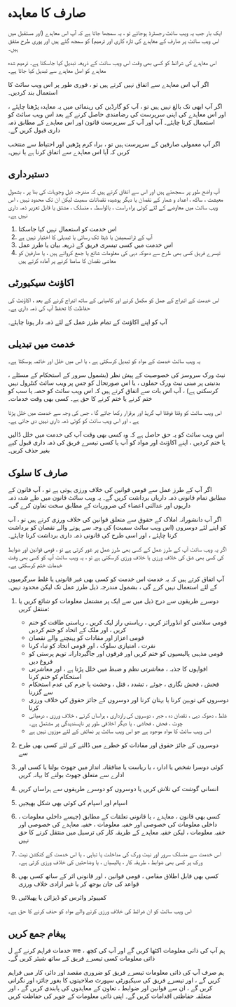 # صارف کا معاہدہ

ایک بار جب یہ ویب سائٹ رجسٹرڈ ہوجائے تو ، یہ سمجھا جاتا ہے کہ آپ اس معاہدے (اور مستقبل میں اس ویب سائٹ پر صارف کے معاہدے کی تازہ کاری اور ترمیم) کو سمجھ گئے ہیں اور پوری طرح متفق ہیں۔

اس معاہدے کی شرائط کو کسی بھی وقت اس ویب سائٹ کے ذریعہ تبدیل کیا جاسکتا ہے۔ ترمیم شدہ معاہدے کو اصل معاہدے سے تبدیل کیا جاتا ہے۔

اگر آپ اس معاہدے سے اتفاق نہیں کرتے ہیں تو ، فوری طور پر اس ویب سائٹ کا استعمال بند کردیں۔

اگر آپ ابھی تک بالغ نہیں ہیں تو ، آپ کو گارڈین کی رہنمائی میں یہ معاہدہ پڑھنا چاہئے ، اور اس معاہدے کی اپنی سرپرست کی رضامندی حاصل کرنے کے بعد اس ویب سائٹ کو استعمال کرنا چاہئے۔ آپ اور آپ کے سرپرست قانون اور اس معاہدے کے مطابق ذمہ داری قبول کریں گے۔

اگر آپ معمولی صارفین کے سرپرست ہیں تو ، براہ کرم پڑھیں اور احتیاط سے منتخب کریں کہ آیا اس معاہدے سے اتفاق کرنا ہے یا نہیں۔

## دستبرداری

آپ واضح طور پر سمجھتے ہیں اور اس سے اتفاق کرتے ہیں کہ مندرجہ ذیل وجوہات کی بنا پر ، بشمول معیشت ، ساکھ ، اعداد و شمار کے نقصان یا دیگر پوشیدہ نقصانات سمیت لیکن ان تک محدود نہیں ، اس ویب سائٹ میں معاوضے کے لئے کوئی براہ راست ، بالواسطہ ، منسلک ، مشتق یا قابل تعزیر ذمہ داری نہیں ہے۔

1. اس خدمت کو استعمال نہیں کیا جاسکتا
1. آپ کے ٹرانسمیشن یا ڈیٹا تک رسائی یا تبدیلی کا اختیار نہیں ہے
1. اس خدمت میں کسی تیسری فریق کے ذریعہ بیان یا طرز عمل
1. تیسرے فریق کسی بھی طرح سے دھوکہ دہی کی معلومات شائع یا جمع کرواتے ہیں ، یا صارفین کو معاشی نقصان کا سامنا کرنے پر آمادہ کرتے ہیں

## اکاؤنٹ سیکیورٹی

اس خدمت کے اندراج کے عمل کو مکمل کرنے اور کامیابی کے ساتھ اندراج کرنے کے بعد ، اکاؤنٹ کی حفاظت کا تحفظ آپ کی ذمہ داری ہے۔

آپ کو اپنے اکاؤنٹ کے تمام طرز عمل کے لئے ذمہ دار ہونا چاہئے۔

## خدمت میں تبدیلی

یہ ویب سائٹ خدمت کے مواد کو تبدیل کرسکتی ہے ، یا اس میں خلل اور خاتمہ ہوسکتا ہے۔

نیٹ ورک سروسز کی خصوصیت کے پیش نظر (بشمول سرور کے استحکام کے مسئلے ، بدنیتی پر مبنی نیٹ ورک حملوں ، یا اس صورتحال کو جس پر ویب سائٹ کنٹرول نہیں کرسکتی ہے) ، آپ اس بات سے اتفاق کرتے ہیں کہ اس ویب سائٹ کو حصہ یا سب کو ختم کرنے یا ختم کرنے کا حق ہے۔ کسی بھی وقت خدمات۔

اس ویب سائٹ کو وقتا فوقتا اپ گریڈ اور برقرار رکھا جائے گا ، جس کی وجہ سے خدمت میں خلل پڑتا ہے ، اور اس ویب سائٹ کو کوئی ذمہ داری نہیں دی جاتی ہے۔

اس ویب سائٹ کو یہ حق حاصل ہے کہ وہ کسی بھی وقت آپ کی خدمت میں خلل ڈالیں یا ختم کردیں ، اپنے اکاؤنٹ اور مواد کو آپ یا کسی تیسرے فریق کی ذمہ داری قبول کیے بغیر حذف کریں۔

## صارف کا سلوک

اگر آپ کے طرز عمل سے قومی قوانین کی خلاف ورزی ہوتی ہے تو ، آپ قانون کے مطابق تمام قانونی ذمہ داریاں برداشت کریں گے۔ یہ ویب سائٹ قانون میں طے شدہ ذمہ داریوں اور عدالتی اعضاء کی ضروریات کے مطابق سخت تعاون کرے گی۔

اگر آپ دانشورانہ املاک کے حقوق سے متعلق قوانین کی خلاف ورزی کرتے ہیں تو ، آپ کو اپنے لئے دوسروں (اس ویب سائٹ سمیت) کی وجہ سے ہونے والے نقصان کو برداشت کرنا چاہئے ، اور اسی طرح کی قانونی ذمہ داری برداشت کرنا چاہئے۔

اگر یہ ویب سائٹ آپ کے طرز عمل کے کسی بھی طرز عمل پر غور کرتی ہے تو ، قومی قوانین اور ضوابط کی کسی بھی شق کی خلاف ورزی یا خلاف ورزی کرسکتی ہے تو ، یہ ویب سائٹ آپ کو کسی بھی وقت خدمات ختم کرسکتی ہے۔

آپ اتفاق کرتے ہیں کہ یہ خدمت اس خدمت کو کسی بھی غیر قانونی یا غلط سرگرمیوں کے لئے استعمال نہیں کرے گی ، بشمول مندرجہ ذیل طرز عمل تک لیکن محدود نہیں۔

1. دوسرے طریقوں سے درج ذیل میں سے ایک پر مشتمل معلومات کو شائع کریں یا منتقل کریں:

   * قومی سلامتی کو انڈورائز کریں ، ریاستی راز لیک کریں ، ریاستی طاقت کو ختم کریں ، اور ملک کے اتحاد کو ختم کردیں
   * قومی اعزاز اور مفادات کو پہنچنے والے نقصان
   * نفرت ، امتیازی سلوک ، اور قومی اتحاد کو تباہ کرنا
   * قومی مذہبی پالیسیوں کو ختم کریں اور فرقوں اور جاگیردارانہ توہم پرستی کو فروغ دیں
   * افواہوں کا جذبہ ، معاشرتی نظم و ضبط میں خلل پڑتا ہے ، اور معاشرتی استحکام کو ختم کرنا
   * فحش ، فحش نگاری ، جوئے ، تشدد ، قتل ، وحشت یا جرم کی عدم استحکام سے گزرنا
   * دوسروں کی توہین کرنا یا بہتان کرنا اور دوسروں کے جائز حقوق کی خلاف ورزی کرنا
   * غلط ، دھوکہ دہی ، نقصان دہ ، جبر ، دوسروں کی رازداری ، ہراساں کرنے ، خلاف ورزی ، درمیانی چوٹ ، فحش ، فحاشی ، یا دیگر اخلاقی طور پر ناپسندیدگی پر مشتمل ہے۔
   * اس ویب سائٹ کا مواد موجود ہے جو اس ویب سائٹ پر نمائش کے لئے موزوں نہیں ہے

1. دوسروں کے جائز حقوق اور مفادات کو خطرے میں ڈالنے کے لئے کسی بھی طرح سے
1. کوئی دوسرا شخص یا ادارہ ، یا ریاست یا منافقانہ انداز میں جھوٹ بولنا یا کسی اور ادارے سے متعلق جھوٹ بولنے کا بہانہ کریں
1. انسانی گوشت کی تلاش کریں یا دوسروں کو دوسرے طریقوں سے ہراساں کریں
1. اسپام اور اسپام کی کوئی بھی شکل بھیجیں
1. کسی بھی قانون ، معاہدے ، یا قانونی تعلقات کے مطابق (جیسے داخلی معلومات ، داخلی معلومات کی خصوصی اور خفیہ معلومات ، خفیہ معاہدے کی خصوصی اور خفیہ معلومات ، لیکن خفیہ معاہدے کے طریقہ کار کی ترسیل میں منتقل کرنے کا حق نہیں
1. اس خدمت سے منسلک سرور اور نیٹ ورک کی مداخلت یا تباہی ، یا اس خدمت کے کنکشن نیٹ ورک پر کسی بھی ضوابط ، طریقہ کار ، پالیسیاں ، یا وضاحتیں کی خلاف ورزی کرتی ہے۔
1. کسی بھی قابل اطلاق مقامی ، قومی قوانین ، اور قانونی اثر کے ساتھ کسی بھی قواعد کی جان بوجھ کر یا غیر ارادی خلاف ورزی
1. کمپیوٹر وائرس کو ڈیزائن یا پھیلائیں

اس ویب سائٹ کو ان شرائط کی خلاف ورزی کرنے والے مواد کو حذف کرنے کا حق ہے۔

## پیغام جمع کریں

خدمات فراہم کرنے کے ل we ، ہم آپ کی ذاتی معلومات اکٹھا کریں گے اور آپ کی کچھ ذاتی معلومات کسی تیسرے فریق کے ساتھ شیئر کریں گے۔

ہم صرف آپ کی ذاتی معلومات تیسرے فریق کو ضروری مقصد اور دائرہ کار میں فراہم کریں گے ، اور تیسرے فریق کی سیکیورٹی سپورٹ صلاحیتوں کا بغور جائزہ اور نگرانی کریں گے ، ان سے قوانین اور ضوابط ، تعاون کے معاہدوں کی پابندی کریں گے ، اور متعلقہ حفاظتی اقدامات کریں گے۔ اپنی ذاتی معلومات کے جوہر کی حفاظت کریں